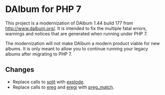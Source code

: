 # DAlbum for PHP 7
This project is a modernization of DAlbum 1.44 build 177 from http://www.dalbum.org/. It is intended to fix the multiple fatal errors, warnings and notices that are generated when running under PHP 7.

The modernization will not make DAlbum a modern product viable for new albums. It is only meant to allow you to continue running your legacy albums after migrating to PHP 7.

## Changes
* Replace calls to [split](http://php.net/manual/en/function.split.php) with [explode](http://php.net/manual/en/function.explode.php).
* Replace calls to [ereg](http://php.net/manual/en/function.ereg.php) and [eregi](http://php.net/manual/en/function.eregi.php) with [preg_match](http://php.net/manual/en/function.preg-match.php).

